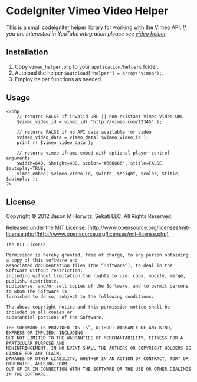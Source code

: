 
CodeIgniter Vimeo Video Helper
============================

This is a small codeigniter helper library for working with the [Vimeo](http://vimeo.com) API. _If you are interested in YouTube integration please see [video helper](https://github.com/mpmont/video_helper)._


Installation
-------------------------------------

1. Copy `vimeo_helper.php` to your `application/helpers` folder.
2. Autoload the helper `$autoload['helper'] = array('vimeo');`.
3. Employ helper functions as needed.


Usage
-------------------------------------

	<?php
		// returns FALSE if invalid URL || non-existant Vimeo Video URL
		$vimeo_video_id = vimeo_id( 'http://vimeo.com/12345' );
	
		// returns FALSE if no API data available for video
		$vimeo_video_data = vimeo_data( $vimeo_video_id );
		print_r( $vimeo_video_data );
	
		// returns vimeo iframe embed with optional player control arguments
		$width=640, $height=480, $color='#666666', $title=FALSE, $autoplay=TRUE;
		vimeo_embed( $vimeo_video_id, $width, $height, $color, $title, $autoplay );
	?>


License
-------------------------------------

Copyright © 2012 Jason M Horwitz, Sekati LLC. All Rights Reserved.

Released under the MIT License: [http://www.opensource.org/licenses/mit-license.php](http://www.opensource.org/licenses/mit-license.php)

	The MIT License

	Permission is hereby granted, free of charge, to any person obtaining a copy of this software and 
	associated documentation files (the “Software”), to deal in the Software without restriction, 
	including without limitation the rights to use, copy, modify, merge, publish, distribute, 
	sublicense, and/or sell copies of the Software, and to permit persons to whom the Software is 
	furnished to do so, subject to the following conditions:

	The above copyright notice and this permission notice shall be included in all copies or 
	substantial portions of the Software.

	THE SOFTWARE IS PROVIDED “AS IS”, WITHOUT WARRANTY OF ANY KIND, EXPRESS OR IMPLIED, INCLUDING 
	BUT NOT LIMITED TO THE WARRANTIES OF MERCHANTABILITY, FITNESS FOR A PARTICULAR PURPOSE AND 
	NONINFRINGEMENT. IN NO EVENT SHALL THE AUTHORS OR COPYRIGHT HOLDERS BE LIABLE FOR ANY CLAIM, 
	DAMAGES OR OTHER LIABILITY, WHETHER IN AN ACTION OF CONTRACT, TORT OR OTHERWISE, ARISING FROM, 
	OUT OF OR IN CONNECTION WITH THE SOFTWARE OR THE USE OR OTHER DEALINGS IN THE SOFTWARE.	
	